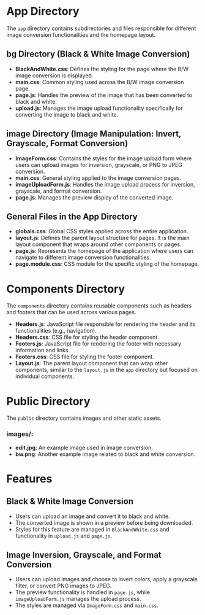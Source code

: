 # App Directory

The `app` directory contains subdirectories and files responsible for different image conversion functionalities and the homepage layout.

## bg Directory (Black & White Image Conversion)

- **BlackAndWhite.css**: Defines the styling for the page where the B/W image conversion is displayed.
- **main.css**: Common styling used across the B/W image conversion page.
- **page.js**: Handles the preview of the image that has been converted to black and white.
- **upload.js**: Manages the image upload functionality specifically for converting the image to black and white.

## image Directory (Image Manipulation: Invert, Grayscale, Format Conversion)

- **ImageForm.css**: Contains the styles for the image upload form where users can upload images for inversion, grayscale, or PNG to JPEG conversion.
- **main.css**: General styling applied to the image conversion pages.
- **imageUploadForm.js**: Handles the image upload process for inversion, grayscale, and format conversion.
- **page.js**: Manages the preview display of the converted image.

## General Files in the App Directory

- **globals.css**: Global CSS styles applied across the entire application.
- **layout.js**: Defines the parent layout structure for pages. It is the main layout component that wraps around other components or pages.
- **page.js**: Represents the homepage of the application where users can navigate to different image conversion functionalities.
- **page.module.css**: CSS module for the specific styling of the homepage.

# Components Directory

The `components` directory contains reusable components such as headers and footers that can be used across various pages.

- **Headers.js**: JavaScript file responsible for rendering the header and its functionalities (e.g., navigation).
- **Headers.css**: CSS file for styling the header component.
- **Footers.js**: JavaScript file for rendering the footer with necessary information and links.
- **Footers.css**: CSS file for styling the footer component.
- **Layout.js**: The parent layout component that can wrap other components, similar to the `layout.js` in the `app` directory but focused on individual components.

# Public Directory

The `public` directory contains images and other static assets.

### images/:
- **edit.jpg**: An example image used in image conversion.
- **bw.png**: Another example image related to black and white conversion.

# Features

## Black & White Image Conversion

- Users can upload an image and convert it to black and white.
- The converted image is shown in a preview before being downloaded.
- Styles for this feature are managed in `BlackAndWhite.css` and functionality in `upload.js` and `page.js`.

## Image Inversion, Grayscale, and Format Conversion

- Users can upload images and choose to invert colors, apply a grayscale filter, or convert PNG images to JPEG.
- The preview functionality is handled in `page.js`, while `imageUploadForm.js` manages the upload process.
- The styles are managed via `ImageForm.css` and `main.css`.
